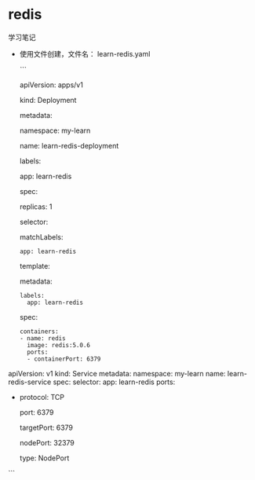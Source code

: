 # redis

学习笔记

* 使用文件创建，文件名： learn-redis.yaml

  \`\`\`

  apiVersion: apps/v1

  kind: Deployment

  metadata:

  namespace: my-learn

  name: learn-redis-deployment

  labels:

    app: learn-redis

  spec:

  replicas: 1

  selector:

    matchLabels:

  ```text
  app: learn-redis
  ```

  template:

    metadata:

  ```text
  labels:
    app: learn-redis
  ```

    spec:

  ```text
  containers:
  - name: redis
    image: redis:5.0.6
    ports:
    - containerPort: 6379
  ```

apiVersion: v1 kind: Service metadata: namespace: my-learn name: learn-redis-service spec: selector: app: learn-redis ports:

* protocol: TCP

  port: 6379

  targetPort: 6379

  nodePort: 32379

  type: NodePort

\`\`\`


